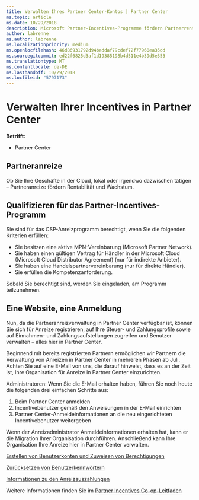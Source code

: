 ```yaml
---
title: Verwalten Ihres Partner Center-Kontos | Partner Center
ms.topic: article
ms.date: 10/29/2018
description: Microsoft Partner-Incentives-Programme fördern Partnerrentabilität und -wachstum.
author: labrenne
ms.author: labrenne
ms.localizationpriority: medium
ms.openlocfilehash: 46d86931792d94baddaf79cdef72f77960ea35dd
ms.sourcegitcommit: ed22f6825d3af1d19385198b4d511e4b39d5e353
ms.translationtype: MT
ms.contentlocale: de-DE
ms.lasthandoff: 10/29/2018
ms.locfileid: "5797173"
---
```

# <a name="manage-your-incentives-in-partner-center"></a>Verwalten Ihrer Incentives in Partner Center 

**Betrifft:**

-  Partner Center

## <a name="partner-incentives"></a>Partneranreize 

Ob Sie Ihre Geschäfte in der Cloud, lokal oder irgendwo dazwischen tätigen – Partneranreize fördern Rentabilität und Wachstum.

## <a name="qualify-for-the-partner-incentives-program"></a>Qualifizieren für das Partner-Incentives-Programm

Sie sind für das CSP-Anreizprogramm berechtigt, wenn Sie die folgenden Kriterien erfüllen:

-   Sie besitzen eine aktive MPN-Vereinbarung (Microsoft Partner Network). 
-   Sie haben einen gültigen Vertrag für Händler in der Microsoft Cloud (Microsoft Cloud Distributor Agreement) (nur für indirekte Anbieter).
-   Sie haben eine Handelspartnervereinbarung (nur für direkte Händler).
-   Sie erfüllen die Kompetenzanforderung.

Sobald Sie berechtigt sind, werden Sie eingeladen, am Programm teilzunehmen.

## <a name="one-site-one-sign-in"></a>Eine Website, eine Anmeldung

Nun, da die Partneranreizverwaltung in Partner Center verfügbar ist, können Sie sich für Anreize registrieren, auf Ihre Steuer- und Zahlungsprofile sowie auf Einnahmen- und Zahlungsaufstellungen zugreifen und Benutzer verwalten – alles hier in Partner Center. 

Beginnend mit bereits registrierten Partnern ermöglichen wir Partnern die Verwaltung von Anreizen in Partner Center in mehreren Phasen ab Juli. Achten Sie auf eine E-Mail von uns, die darauf hinweist, dass es an der Zeit ist, Ihre Organisation für Anreize in Partner Center einzurichten. 

Administratoren: Wenn Sie die E-Mail erhalten haben, führen Sie noch heute die folgenden drei einfachen Schritte aus:

1.  Beim Partner Center anmelden 
2.  Incentivebenutzer gemäß den Anweisungen in der E-Mail einrichten 
3.  Partner Center-Anmeldeinformationen an die neu eingerichteten Incentivebenutzer weitergeben

Wenn der Anreizadministrator Anmeldeinformationen erhalten hat, kann er die Migration Ihrer Organisation durchführen. Anschließend kann Ihre Organisation Ihre Anreize hier in Partner Center verwalten.


[Erstellen von Benutzerkonten und Zuweisen von Berechtigungen](create-user-accounts-and-set-permissions.md)

[Zurücksetzen von Benutzerkennwörtern](reset-a-user-password.md)

[Informationen zu den Anreizauszahlungen](understand-incentive-payouts.md)

Weitere Informationen finden Sie im [Partner Incentives Co-op-Leitfaden](https://assets.microsoft.com/coop-guidebook.pdf)
